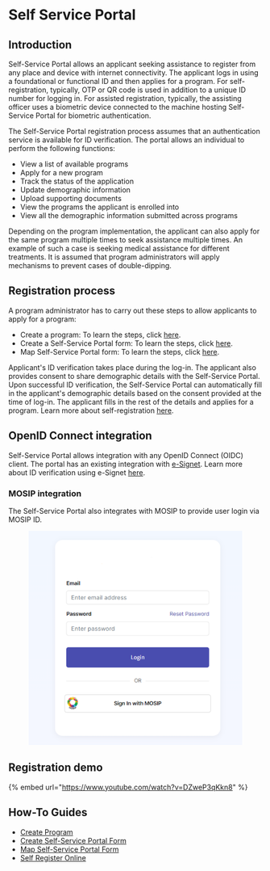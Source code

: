 # Self Service Portal

## Introduction

Self-Service Portal allows an applicant seeking assistance to register from any place and device with internet connectivity. The applicant logs in using a foundational or functional ID and then applies for a program. For self-registration, typically, OTP or QR code is used in addition to a unique ID number for logging in. For assisted registration, typically, the assisting officer uses a biometric device connected to the machine hosting Self-Service Portal for biometric authentication.

The Self-Service Portal registration process assumes that an authentication service is available for ID verification. The portal allows an individual to perform the following functions:

* View a list of available programs
* Apply for a new program
* Track the status of the application
* Update demographic information
* Upload supporting documents
* View the programs the applicant is enrolled into&#x20;
* View all the demographic information submitted across programs

Depending on the program implementation, the applicant can also apply for the same program multiple times to seek assistance multiple times. An example of such a case is seeking medical assistance for different treatments. It is assumed that program administrators will apply mechanisms to prevent cases of double-dipping.

## Registration process

A program administrator has to carry out these steps to allow applicants to apply for a program:

* Create a program: To learn the steps, click [here](../../guides/user-guides/create-a-program.md).
* Create a Self-Service Portal form: To learn the steps, click [here](../../guides/user-guides/create-portal-form.md).
* Map Self-Service Portal form: To learn the steps, click [here](../../guides/user-guides/map-self-service-portal-form.md).

Applicant's ID verification takes place during the log-in. The applicant also provides consent to share demographic details with the Self-Service Portal. Upon successful ID verification, the Self-Service Portal can automatically fill in the applicant's demographic details based on the consent provided at the time of log-in. The applicant fills in the rest of the details and applies for a program. Learn more about self-registration [here](../../guides/user-guides/self-register-online.md).

## OpenID Connect integration

Self-Service Portal allows integration with any OpenID Connect (OIDC) client.  The portal has an existing integration with [e-Signet](https://docs.esignet.io/). Learn more about ID verification using e-Signet [here](../id-verification.md#applicant-authentication-using-e-signet).

### MOSIP integration

The Self-Service Portal also integrates with MOSIP to provide user login via MOSIP ID.

<figure><img src="../../.gitbook/assets/ssp-login-page (1).png" alt=""><figcaption></figcaption></figure>

## Registration demo

{% embed url="https://www.youtube.com/watch?v=DZweP3qKkn8" %}

## How-To Guides

* [Create Program](../../guides/user-guides/create-a-program.md)
* [Create Self-Service Portal Form](../../guides/user-guides/create-portal-form.md)
* [Map Self-Service Portal Form](../../guides/user-guides/map-self-service-portal-form.md)
* [Self Register Online](../../guides/user-guides/self-register-online.md)
